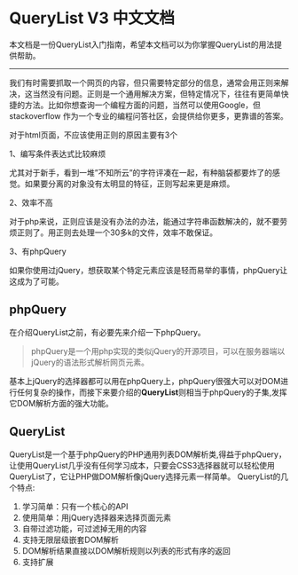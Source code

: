 # QueryList V3 中文文档

本文档是一份QueryList入门指南，希望本文档可以为你掌握QueryList的用法提供帮助。

---

我们有时需要抓取一个网页的内容，但只需要特定部分的信息，通常会用正则来解决，这当然没有问题。正则是一个通用解决方案，但特定情况下，往往有更简单快 捷的方法。比如你想查询一个编程方面的问题，当然可以使用Google，但stackoverflow 作为一个专业的编程问答社区，会提供给你更多，更靠谱的答案。

对于html页面，不应该使用正则的原因主要有3个

1、编写条件表达式比较麻烦 

尤其对于新手，看到一堆”不知所云”的字符评凑在一起，有种脑袋都要炸了的感觉。如果要分离的对象没有太明显的特征，正则写起来更是麻烦。

2、效率不高 

对于php来说，正则应该是没有办法的办法，能通过字符串函数解决的，就不要劳烦正则了。用正则去处理一个30多k的文件，效率不敢保证。

3、有phpQuery 

如果你使用过jQuery，想获取某个特定元素应该是轻而易举的事情，phpQuery让这成为了可能。

## phpQuery

在介绍QueryList之前，有必要先来介绍一下phpQuery。

>phpQuery是一个用php实现的类似jQuery的开源项目，可以在服务器端以jQuery的语法形式解析网页元素。

基本上jQuery的选择器都可以用在phpQuery上，phpQuery很强大可以对DOM进行任何复杂的操作，而接下来要介绍的**QueryList**则相当于phpQuery的子集,发挥它DOM解析方面的强大功能。

## QueryList

QueryList是一个基于phpQuery的PHP通用列表DOM解析类,得益于phpQuery，让使用QueryList几乎没有任何学习成本，只要会CSS3选择器就可以轻松使用QueryList了，它让PHP做DOM解析像jQuery选择元素一样简单。
QueryList的几个特点:

1. 学习简单：只有一个核心的API
2. 使用简单：用jQuery选择器来选择页面元素
3. 自带过滤功能，可过滤掉无用的内容
4. 支持无限层级嵌套DOM解析
5. DOM解析结果直接以DOM解析规则以列表的形式有序的返回
6. 支持扩展